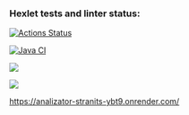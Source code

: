 ### Hexlet tests and linter status:
[![Actions Status](https://github.com/Sanapol/java-project-72/actions/workflows/hexlet-check.yml/badge.svg)](https://github.com/Sanapol/java-project-72/actions)

[![Java CI](https://github.com/Sanapol/java-project-72/actions/workflows/build.yml/badge.svg)](https://github.com/Sanapol/java-project-72/actions/workflows/build.yml)

<a href="https://codeclimate.com/github/Sanapol/java-project-72/maintainability"><img src="https://api.codeclimate.com/v1/badges/23fce8be338ba814972c/maintainability" /></a>

<a href="https://codeclimate.com/github/Sanapol/java-project-72/test_coverage"><img src="https://api.codeclimate.com/v1/badges/23fce8be338ba814972c/test_coverage" /></a>

https://analizator-stranits-ybt9.onrender.com/
